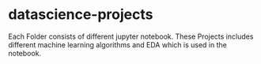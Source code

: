 # datascience-projects
Each Folder consists of different jupyter notebook.
These Projects includes different machine learning algorithms and EDA which is used in the notebook.
